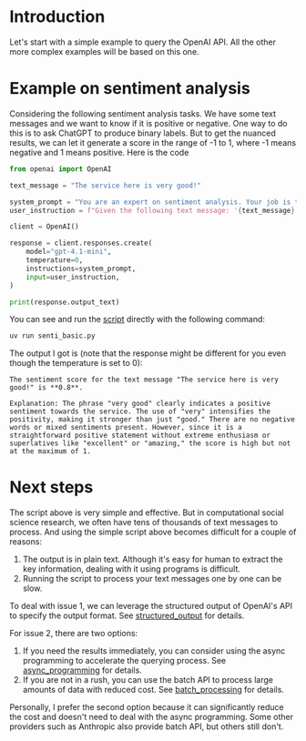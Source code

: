 # Introduction

Let's start with a simple example to query the OpenAI API.
All the other more complex examples will be based on this one.

# Example on sentiment analysis

Considering the following sentiment analysis tasks.
We have some text messages and we want to know if it is positive or negative.
One way to do this is to ask ChatGPT to produce binary labels.
But to get the nuanced results, we can let it generate a score in the range of -1 to 1, where -1 means negative and 1 means positive.
Here is the code

```python
from openai import OpenAI

text_message = "The service here is very good!"

system_prompt = "You are an expert on sentiment analysis. Your job is to evaluate the sentiment of the given text message."
user_instruction = f"Given the following text message: '{text_message}', please evaluate its sentiment by giving a score in the range of -1 to 1, where -1 means negative and 1 means positive. Also explain why."

client = OpenAI()

response = client.responses.create(
    model="gpt-4.1-mini",
    temperature=0,
    instructions=system_prompt,
    input=user_instruction,
)

print(response.output_text)
```

You can see and run the [script](/basics/senti_basic.py) directly with the following command:

```bash
uv run senti_basic.py
```

The output I got is (note that the response might be different for you even though the temperature is set to 0):

```
The sentiment score for the text message "The service here is very good!" is **0.8**.

Explanation: The phrase "very good" clearly indicates a positive sentiment towards the service. The use of "very" intensifies the positivity, making it stronger than just "good." There are no negative words or mixed sentiments present. However, since it is a straightforward positive statement without extreme enthusiasm or superlatives like "excellent" or "amazing," the score is high but not at the maximum of 1.
```

# Next steps

The script above is very simple and effective.
But in computational social science research, we often have tens of thousands of text messages to process.
And using the simple script above becomes difficult for a couple of reasons:
1. The output is in plain text.
Although it's easy for human to extract the key information, dealing with it using programs is difficult.
2. Running the script to process your text messages one by one can be slow.

To deal with issue 1, we can leverage the structured output of OpenAI's API to specify the output format.
See [structured_output](/structured_output) for details.

For issue 2, there are two options:
1. If you need the results immediately, you can consider using the async programming to accelerate the querying process. See [async_programming](/async_programming) for details.
1. If you are not in a rush, you can use the batch API to process large amounts of data with reduced cost. See [batch_processing](/batch_processing) for details.

Personally, I prefer the second option because it can significantly reduce the cost and doesn't need to deal with the async programming.
Some other providers such as Anthropic also provide batch API, but others still don't.